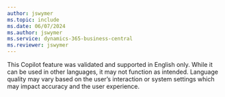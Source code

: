 ```yaml
---
author: jswymer
ms.topic: include
ms.date: 06/07/2024
ms.author: jswymer
ms.service: dynamics-365-business-central
ms.reviewer: jswymer
---
```

This Copilot feature was validated and supported in English only. While it can be used in other languages, it may not function as intended. Language quality may vary based on the user’s interaction or system settings which may impact accuracy and the user experience.